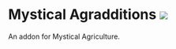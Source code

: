 # Mystical Agradditions [![](http://cf.way2muchnoise.eu/full_256247_downloads.svg)](https://minecraft.curseforge.com/projects/mystical-agradditions)
An addon for Mystical Agriculture.
